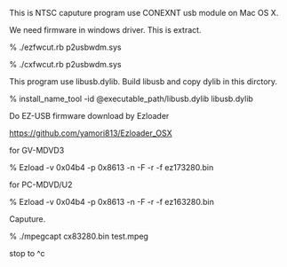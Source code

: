 This is NTSC caputure program use CONEXNT usb module on Mac OS X.

We need firmware in windows driver. This is extract.

% ./ezfwcut.rb p2usbwdm.sys

% ./cxfwcut.rb p2usbwdm.sys

This program use libusb.dylib. Build libusb and copy dylib in this dirctory.

% install_name_tool -id @executable_path/libusb.dylib libusb.dylib

Do EZ-USB firmware download by Ezloader

https://github.com/yamori813/Ezloader_OSX

for GV-MDVD3

% Ezload -v 0x04b4 -p 0x8613 -n -F -r -f ez173280.bin

for  PC-MDVD/U2

% Ezload -v 0x04b4 -p 0x8613 -n -F -r -f ez163280.bin

Caputure.

% ./mpegcapt cx83280.bin test.mpeg

stop to ^c
